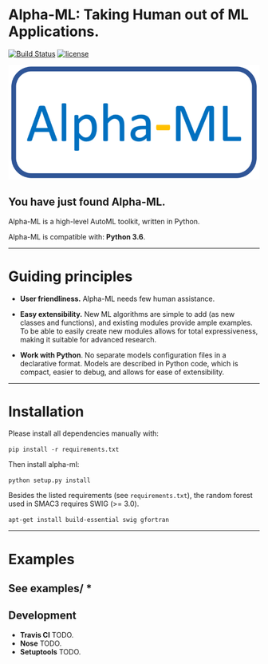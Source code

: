 # Alpha-ML: Taking Human out of ML Applications.
[![Build Status](https://travis-ci.org/keras-team/keras.svg?branch=master)](https://travis-ci.org/keras-team/keras)
[![license](https://img.shields.io/github/license/mashape/apistatus.svg?maxAge=2592000)](https://github.com/keras-team/keras/blob/master/LICENSE)

![alpha-ml logo](docs/images/alpha_ml.png)

## You have just found Alpha-ML.

Alpha-ML is a high-level AutoML toolkit, written in Python.

Alpha-ML is compatible with: __Python 3.6__.


------------------


# Guiding principles

- __User friendliness.__ Alpha-ML needs few human assistance.

- __Easy extensibility.__ New ML algorithms are simple to add (as new classes and functions), and existing modules provide ample examples. To be able to easily create new modules allows for total expressiveness, making it suitable for advanced research.

- __Work with Python__. No separate models configuration files in a declarative format. Models are described in Python code, which is compact, easier to debug, and allows for ease of extensibility.

------------------
# Installation

Please install all dependencies manually with:

<!--```curl https://github.com/thomas-young-2013/alpha-ml/blob/master/requirements.txt | xargs -n 1 -L 1 pip install```
-->
```pip install -r requirements.txt```

Then install alpha-ml:

```python setup.py install```

Besides the listed requirements (see `requirements.txt`), the random forest
used in SMAC3 requires SWIG (>= 3.0).

```apt-get install build-essential swig gfortran```

------------------

# Examples

See examples/
  * 
------------------

## Development

- __Travis CI__ TODO.
- __Nose__ TODO.
- __Setuptools__ TODO.
